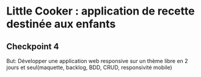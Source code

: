 # Little Cooker : application de recette destinée aux enfants

## Checkpoint 4

But: Développer une application web responsive sur un thème libre en 2 jours et seul(maquette, backlog, BDD, CRUD, responsivité mobile)  
